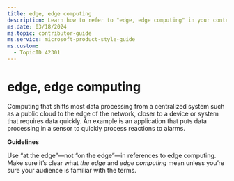 ```yaml
---
title: edge, edge computing
description: Learn how to refer to "edge, edge computing" in your content.
ms.date: 03/18/2024
ms.topic: contributor-guide
ms.service: microsoft-product-style-guide
ms.custom:
  - TopicID 42301
---
```



# edge, edge computing

Computing that shifts most data processing from a centralized system such as a public cloud to the edge of the network, closer to a device or system that requires data quickly. An example is an application that puts data processing in a sensor to quickly process reactions to alarms.

**Guidelines**

Use “at the edge”—not “on the edge”—in references to edge computing.  
Make sure it’s clear what *the edge* and *edge computing* mean unless you’re sure your audience is familiar with the terms.

